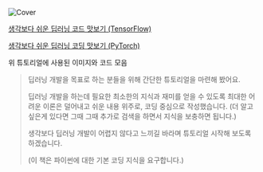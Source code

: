 
![Cover](https://github.com/user-attachments/assets/84bf9d53-17cf-4d3a-be45-10357bff1fb5)

[생각보다 쉬운 딥러닝 코드 맛보기 (TensorFlow)](https://wikidocs.net/book/17416)

[생각보다 쉬운 딥러닝 코딩 맛보기 (PyTorch)](https://wikidocs.net/book/17417)

위 튜토리얼에 사용된 이미지와 코드 모음

> 딥러닝 개발을 목표로 하는 분들을 위해 간단한 튜토리얼을 마련해 봤어요.
>
> 딥러닝 개발을 하는데 필요한 최소한의 지식과 재미를 얻을 수 있도록 최대한 어려운 이론은 덜어내고 쉬운 내용 위주로, 코딩 중심으로 작성했습니다. (더 알고 싶은게 있다면 그때 그때 추가로 검색을 하면서 지식을 보충하면 됩니다.)
>
> 생각보다 딥러닝 개발이 어렵지 않다고 느끼길 바라며 튜토리얼 시작해 보도록 하겠습니다.
>
> (이 책은 파이썬에 대한 기본 코딩 지식을 요구합니다.)
